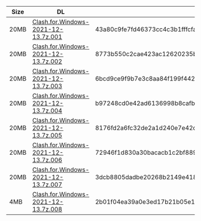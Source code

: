 |    Size   |     DL  | sha512sum |
|  ---  |  ---  |  ---  |
| 20MB | [Clash.for.Windows-2021-12-13.7z.001](https://cdn.jsdelivr.net/gh/appleians/cfw_m1@main/Clash.for.Windows-2021-12-13.7z.001) | 43a80c9fe7fd46373cc4c3b1fffcfaf81ee8c6c282d7f520183fdd842a5201fa6cc3cea9b8a42e5f902c8c2a6827c92d46fc0708dcb49b90d31deab8797212fa |
| 20MB | [Clash.for.Windows-2021-12-13.7z.002](https://cdn.jsdelivr.net/gh/appleians/cfw_m1@main/Clash.for.Windows-2021-12-13.7z.002) | 8773b550c2cae423ac12620235b5ee462307b840ac14ea847684afb0be44dd2c72bf0fc0b69b797f2abb115b7a3396677f0d82108d252bd6391150fbd8551555 |
| 20MB | [Clash.for.Windows-2021-12-13.7z.003](https://cdn.jsdelivr.net/gh/appleians/cfw_m1@main/Clash.for.Windows-2021-12-13.7z.003) | 6bcd9ce9f9b7e3c8aa84f199f442f1e6ddc636728abacfac8297cd5f523569c56e74a541ed854256f0b4235324d33c0ed52972ca13559c71c51478416b44eb98 |
| 20MB | [Clash.for.Windows-2021-12-13.7z.004](https://cdn.jsdelivr.net/gh/appleians/cfw_m1@main/Clash.for.Windows-2021-12-13.7z.004) | b97248cd0e42ad6136998b8cafb18ec417cc0ae9eb83517a8815d54c9aab04b06e3ec38704c6465e4ec3699e2c3c032b3ec7722e9bc194a0cb5104fce4599d25 |
| 20MB | [Clash.for.Windows-2021-12-13.7z.005](https://cdn.jsdelivr.net/gh/appleians/cfw_m1@main/Clash.for.Windows-2021-12-13.7z.005) | 8176fd2a6fc32de2a1d240e7e42dec12f91989013fb2fc5b851de9006b8185fc2349ddc4fad4404038d5a7250d67d375bd37497c7eab6683086a8fe43810499a |
| 20MB | [Clash.for.Windows-2021-12-13.7z.006](https://cdn.jsdelivr.net/gh/appleians/cfw_m1@main/Clash.for.Windows-2021-12-13.7z.006) | 72946f1d830a30bacacb1c2bf889993e8b15bc1aa8002fcadf64a62c7c1d19561e342458f69cd916b20fe6bf4a03f63d714acca0240b884fb62f2ea369cbf879 |
| 20MB | [Clash.for.Windows-2021-12-13.7z.007](https://cdn.jsdelivr.net/gh/appleians/cfw_m1@main/Clash.for.Windows-2021-12-13.7z.007) | 3dcb8805dadbe20268b2149e4189b2e962e64c582767e6e76d0d6f61f917572b169a3e9c6a23d2e9edd01e3f3533929c7ab511c5eab7b683c329113026b647e2 |
| 4MB | [Clash.for.Windows-2021-12-13.7z.008](https://cdn.jsdelivr.net/gh/appleians/cfw_m1@main/Clash.for.Windows-2021-12-13.7z.008) | 2b01f04ea39a0e3ed17b21b05e14dc84ada9760e2c31d5ec726b31a6cb6f38d817f40a391ac0a2b4effaeb812d2ad16a60a9fca48aeb5e3c8ff24bac15ef892b |
